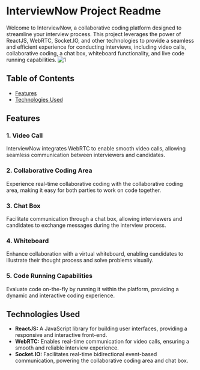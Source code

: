 # InterviewNow Project Readme

Welcome to InterviewNow, a collaborative coding platform designed to streamline your interview process. This project leverages the power of ReactJS, WebRTC, Socket.IO, and other technologies to provide a seamless and efficient experience for conducting interviews, including video calls, collaborative coding, a chat box, whiteboard functionality, and live code running capabilities.
![1](https://github.com/sratslla/INTERVIEWNOW/assets/93277471/ad8e4af4-3b13-421d-8f73-063b632409e0)

## Table of Contents

- [Features](#features)
- [Technologies Used](#technologies-used)

## Features

### 1. Video Call
InterviewNow integrates WebRTC to enable smooth video calls, allowing seamless communication between interviewers and candidates.

### 2. Collaborative Coding Area
Experience real-time collaborative coding with the collaborative coding area, making it easy for both parties to work on code together.

### 3. Chat Box
Facilitate communication through a chat box, allowing interviewers and candidates to exchange messages during the interview process.

### 4. Whiteboard
Enhance collaboration with a virtual whiteboard, enabling candidates to illustrate their thought process and solve problems visually.

### 5. Code Running Capabilities
Evaluate code on-the-fly by running it within the platform, providing a dynamic and interactive coding experience.

## Technologies Used

- **ReactJS:** A JavaScript library for building user interfaces, providing a responsive and interactive front-end.
- **WebRTC:** Enables real-time communication for video calls, ensuring a smooth and reliable interview experience.
- **Socket.IO:** Facilitates real-time bidirectional event-based communication, powering the collaborative coding area and chat box.
